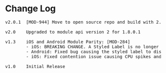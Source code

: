 # Change Log
<pre>
v2.0.1  [MOD-944] Move to open source repo and build with 2.1.3.GA
	
v2.0    Upgraded to module api version 2 for 1.8.0.1

v1.3    iOS and Android Module Parity: [MOD-284]
		- iOS: BREAKING CHANGE. A Styled Label is no longer a scroll view, just like on Android; place it in a scroll view to achieve the previous behavior. Check out the example to see how.
		- Android: Fixed bug causing the styled label to disappear when placed in a table view [MOD-267]
		- iOS: Fixed contention issue causing CPU spikes and long load times on iOS versions prior to 5.0 [MOD-310]

v1.0    Initial Release
